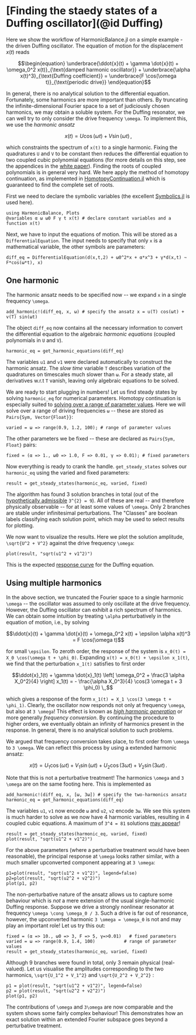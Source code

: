 # [Finding the staedy states of a Duffing oscillator](@id Duffing)

Here we show the workflow of HarmonicBalance.jl on a simple example - the driven Duffing oscillator. The equation of motion for the displacement $x(t)$ reads
```math
\begin{equation}
\underbrace{\ddot{x}(t) + \gamma \dot{x}(t) + \omega_0^2 x(t)}_{\text{damped harmonic oscillator}} + \underbrace{\alpha x(t)^3}_{\text{Duffing coefficient}} = \underbrace{F \cos(\omega t)}_{\text{periodic drive}}
\end{equation}
```
In general, there is no analytical solution to the differential equation. Fortunately, some harmonics are more important than others. By truncating the infinite-dimensional Fourier space to a set of judiciously chosen harmonics, we may obtain a soluble system. For the Duffing resonator, we can well try to only consider the drive frequency ``\omega``. To implement this, we use the *harmonic ansatz*
```math
x(t) = U \cos(\omega t) + V \sin(\omega t) \,,
```
which constraints the spectrum of ``x(t)`` to a single harmonic. Fixing the quadratures ``U`` and ``V`` to be constant then reduces the differential equation to two coupled cubic polynomial equations (for more details on this step, see the appendices in the [white paper](https://scipost.org/SciPostPhysCodeb.6)). Finding the roots of coupled polynomials is in general very hard. We here apply the method of homotopy continuation, as implemented in [HomotopyContinuation.jl](https://www.juliahomotopycontinuation.org/) which is guaranteed to find the complete set of roots.

First we need to declare the symbolic variables (the excellent [Symbolics.jl](https://github.com/JuliaSymbolics/Symbolics.jl) is used here).
```@example steady_state
using HarmonicBalance, Plots
@variables α ω ω0 F γ t x(t) # declare constant variables and a function x(t)
```
Next, we have to input the equations of motion. This will be stored as a `DifferentialEquation`. The input needs to specify that only `x` is a mathematical variable, the other symbols are parameters:
```@example steady_state
diff_eq = DifferentialEquation(d(x,t,2) + ω0^2*x + α*x^3 + γ*d(x,t) ~ F*cos(ω*t), x)
```

## One harmonic
The harmonic ansatz needs to be specified now -- we expand `x` in a single frequency ``\omega``.
```@example steady_state
add_harmonic!(diff_eq, x, ω) # specify the ansatz x = u(T) cos(ωt) + v(T) sin(ωt)
```
The object `diff_eq` now contains all the necessary information to convert the differential equation to the algebraic *harmonic equations* (coupled polynomials in ``U`` and ``V``). 
```@example steady_state
harmonic_eq = get_harmonic_equations(diff_eq)
```
The variables `u1` and `v1` were declared automatically to construct the harmonic ansatz. The *slow time* variable `T` describes variation of the quadratures on timescales much slower than `ω`. For a steady state, all derivatives w.r.t `T` vanish, leaving only algebraic equations to be solved. 

We are ready to start plugging in numbers! Let us find steady states by solving `harmonic_eq` for numerical parameters. Homotopy continuation is especially suited to [solving over a range of parameter values](https://www.juliahomotopycontinuation.org/guides/parameter-homotopies/). Here we will solve over a range of driving frequencies `ω` -- these are stored as `Pairs{Sym, Vector{Float}}`:
```@example steady_state
varied = ω => range(0.9, 1.2, 100); # range of parameter values
```
The other parameters we be fixed -- these are declared as `Pairs{Sym, Float}` pairs:
```@example steady_state
fixed = (α => 1., ω0 => 1.0, F => 0.01, γ => 0.01); # fixed parameters
```
Now everything is ready to crank the handle. `get_steady_states` solves our `harmonic_eq` using the varied and fixed parameters:
```@example steady_state
result = get_steady_states(harmonic_eq, varied, fixed)
```
The algorithm has found 3 solution branches in total (out of the [hypothetically admissible](https://en.wikipedia.org/wiki/B%C3%A9zout%27s_theorem) ``3^{2} = 9``). All of these are real -- and therefore physically observable -- for at least some values of ``\omega``. Only 2 branches are stable under infinitesimal perturbations. The "Classes" are boolean labels classifying each solution point, which may be used to select results for plotting.

We now want to visualize the results. Here we plot the solution amplitude, ``\sqrt{U^2 + V^2}`` against the drive frequency ``\omega``: 
```@example steady_state
plot(result, "sqrt(u1^2 + v1^2)")
```
This is the expected [response curve](https://en.wikipedia.org/wiki/Duffing_equation#Frequency_response) for the Duffing equation.

## Using multiple harmonics
In the above section, we truncated the Fourier space to a single harmonic ``\omega`` -- the oscillator was assumed to only oscillate at the drive frequency. However, the Duffing oscillator can exhibit a rich spectrum of harmonics.
We can obtain some intuition by treating ``\alpha`` perturbatively in the equation of motion, i.e., by solving
```math
\ddot{x}(t) + \gamma \dot{x}(t) + \omega_0^2 x(t) + \epsilon \alpha x(t)^3 = F \cos(\omega t)
```
for small ``\epsilon``. To zeroth order, the response of the system is ``x_0(t) = X_0 \cos(\omega t + \phi_0)``. Expanding ``x(t) = x_0(t) + \epsilon x_1(t)``, we find that the perturbation ``x_1(t)`` satisfies to first order
```math
\ddot{x}_1(t) + \gamma \dot{x}_1(t) \left[ \omega_0^2 + \frac{3 \alpha X_0^2}{4} \right] x_1(t) = - \frac{\alpha X_0^3}{4} \cos(3 \omega t + 3 \phi_0) \,,
```
which gives a response of the form ``x_1(t) = X_1 \cos(3 \omega t + \phi_1)``. Clearly, the oscillator now responds not only at frequency ``\omega``, but also at ``3 \omega``! This effect is known as [*high harmonic generation*](https://en.wikipedia.org/wiki/High_harmonic_generation) or more generally *frequency conversion*. By continuing the procedure to higher orders, we eventually obtain an infinity of harmonics present in the response. In general, there is no analytical solution to such problems.

We argued that frequency conversion takes place, to first order from ``\omega`` to ``3 \omega``. We can reflect this process by using a extended harmonic ansatz:
```math
\begin{equation}
x(t) = U_1 \cos(\omega t) + V_1 \sin(\omega t) + U_2 \cos(3\omega t) + V_2 \sin(3\omega t) \,.
\end{equation}
```
Note that this is not a perturbative treatment! The harmonics ``\omega`` and ``3 \omega`` are on the same footing here. This is implemented as
```@example steady_state
add_harmonic!(diff_eq, x, [ω, 3ω]) # specify the two-harmonics ansatz
harmonic_eq = get_harmonic_equations(diff_eq)
```
The variables `u1`, `v1` now encode `ω` and `u2`, `v2` encode `3ω`. We see this system is much harder to solve as we now have 4 harmonic variables, resulting in 4 coupled cubic equations. A maximum of ``3^4 = 81`` solutions [may appear](https://en.wikipedia.org/wiki/B%C3%A9zout%27s_theorem)!
```@example steady_state
result = get_steady_states(harmonic_eq, varied, fixed)
plot(result, "sqrt(u1^2 + v1^2)")
```
For the above parameters (where a perturbative treatment would have been reasonable), the principal response at ``\omega`` looks rather similar, with a much smaller upconverted component appearing at ``3 \omega``:
```@example steady_state
p1=plot(result, "sqrt(u1^2 + v1^2)", legend=false)
p2=plot(result, "sqrt(u2^2 + v2^2)")
plot(p1, p2)
```

The non-perturbative nature of the ansatz allows us to capture some behaviour which is *not* a mere extension of the usual single-harmonic Duffing response. Suppose we drive a strongly nonlinear resonator at frequency ``\omega \cong \omega_0 / 3``. Such a drive is far out of resonance, however, the upconverted harmonic ``3 \omega = \omega_0`` is not and may play an important role! Let us try this out:
```@example steady_state
fixed = (α => 10., ω0 => 3, F => 5, γ=>0.01)   # fixed parameters
varied = ω => range(0.9, 1.4, 100)           # range of parameter values
result = get_steady_states(harmonic_eq, varied, fixed)
```

Although 9 branches were found in total, only 3 remain physical (real-valued). Let us visualise the amplitudes corresponding to the two harmonics, ``\sqrt{U_1^2 + V_1^2}`` and ``\sqrt{U_2^2 + V_2^2}`` :
```@example steady_state
p1 = plot(result, "sqrt(u1^2 + v1^2)", legend=false)
p2 = plot(result, "sqrt(u2^2 + v2^2)")
plot(p1, p2)
```

The contributions of ``\omega`` and ``3\omega`` are now comparable and the system shows some fairly complex behaviour! This demonstrates how an exact solution within an extended Fourier subspace goes beyond a perturbative treatment.